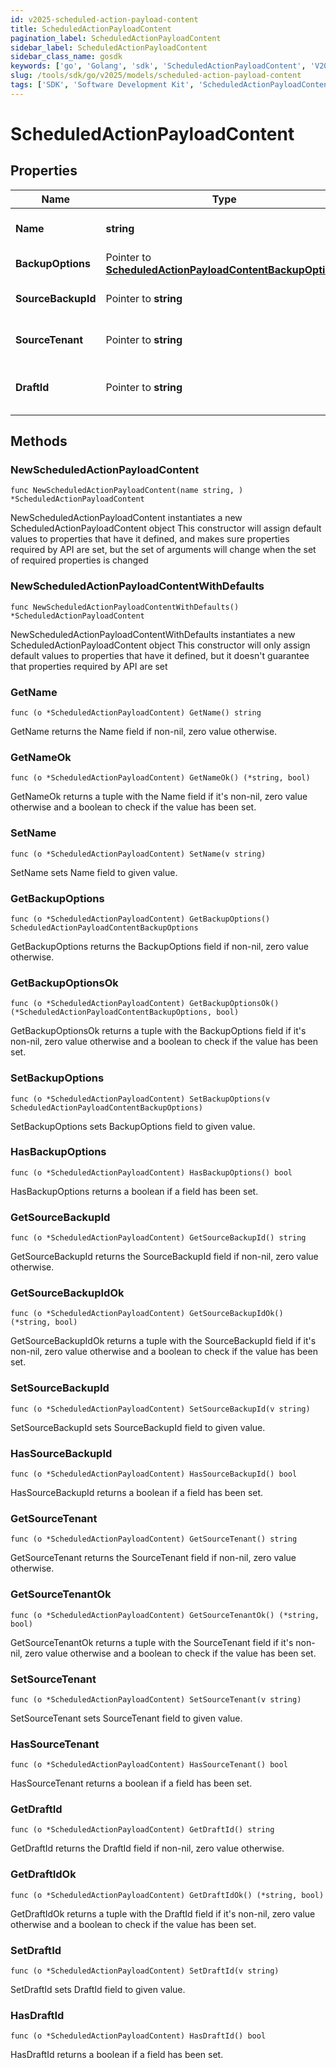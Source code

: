 ```yaml
---
id: v2025-scheduled-action-payload-content
title: ScheduledActionPayloadContent
pagination_label: ScheduledActionPayloadContent
sidebar_label: ScheduledActionPayloadContent
sidebar_class_name: gosdk
keywords: ['go', 'Golang', 'sdk', 'ScheduledActionPayloadContent', 'V2025ScheduledActionPayloadContent'] 
slug: /tools/sdk/go/v2025/models/scheduled-action-payload-content
tags: ['SDK', 'Software Development Kit', 'ScheduledActionPayloadContent', 'V2025ScheduledActionPayloadContent']
---
```


# ScheduledActionPayloadContent

## Properties

Name | Type | Description | Notes
------------ | ------------- | ------------- | -------------
**Name** | **string** | Name of the scheduled action (maximum 50 characters). | 
**BackupOptions** | Pointer to [**ScheduledActionPayloadContentBackupOptions**](scheduled-action-payload-content-backup-options) |  | [optional] 
**SourceBackupId** | Pointer to **string** | ID of the source backup. Required for CREATE_DRAFT jobs. | [optional] 
**SourceTenant** | Pointer to **string** | Source tenant identifier. Required for CREATE_DRAFT jobs. | [optional] 
**DraftId** | Pointer to **string** | ID of the draft to be deployed. Required for CONFIG_DEPLOY_DRAFT jobs. | [optional] 

## Methods

### NewScheduledActionPayloadContent

`func NewScheduledActionPayloadContent(name string, ) *ScheduledActionPayloadContent`

NewScheduledActionPayloadContent instantiates a new ScheduledActionPayloadContent object
This constructor will assign default values to properties that have it defined,
and makes sure properties required by API are set, but the set of arguments
will change when the set of required properties is changed

### NewScheduledActionPayloadContentWithDefaults

`func NewScheduledActionPayloadContentWithDefaults() *ScheduledActionPayloadContent`

NewScheduledActionPayloadContentWithDefaults instantiates a new ScheduledActionPayloadContent object
This constructor will only assign default values to properties that have it defined,
but it doesn't guarantee that properties required by API are set

### GetName

`func (o *ScheduledActionPayloadContent) GetName() string`

GetName returns the Name field if non-nil, zero value otherwise.

### GetNameOk

`func (o *ScheduledActionPayloadContent) GetNameOk() (*string, bool)`

GetNameOk returns a tuple with the Name field if it's non-nil, zero value otherwise
and a boolean to check if the value has been set.

### SetName

`func (o *ScheduledActionPayloadContent) SetName(v string)`

SetName sets Name field to given value.


### GetBackupOptions

`func (o *ScheduledActionPayloadContent) GetBackupOptions() ScheduledActionPayloadContentBackupOptions`

GetBackupOptions returns the BackupOptions field if non-nil, zero value otherwise.

### GetBackupOptionsOk

`func (o *ScheduledActionPayloadContent) GetBackupOptionsOk() (*ScheduledActionPayloadContentBackupOptions, bool)`

GetBackupOptionsOk returns a tuple with the BackupOptions field if it's non-nil, zero value otherwise
and a boolean to check if the value has been set.

### SetBackupOptions

`func (o *ScheduledActionPayloadContent) SetBackupOptions(v ScheduledActionPayloadContentBackupOptions)`

SetBackupOptions sets BackupOptions field to given value.

### HasBackupOptions

`func (o *ScheduledActionPayloadContent) HasBackupOptions() bool`

HasBackupOptions returns a boolean if a field has been set.

### GetSourceBackupId

`func (o *ScheduledActionPayloadContent) GetSourceBackupId() string`

GetSourceBackupId returns the SourceBackupId field if non-nil, zero value otherwise.

### GetSourceBackupIdOk

`func (o *ScheduledActionPayloadContent) GetSourceBackupIdOk() (*string, bool)`

GetSourceBackupIdOk returns a tuple with the SourceBackupId field if it's non-nil, zero value otherwise
and a boolean to check if the value has been set.

### SetSourceBackupId

`func (o *ScheduledActionPayloadContent) SetSourceBackupId(v string)`

SetSourceBackupId sets SourceBackupId field to given value.

### HasSourceBackupId

`func (o *ScheduledActionPayloadContent) HasSourceBackupId() bool`

HasSourceBackupId returns a boolean if a field has been set.

### GetSourceTenant

`func (o *ScheduledActionPayloadContent) GetSourceTenant() string`

GetSourceTenant returns the SourceTenant field if non-nil, zero value otherwise.

### GetSourceTenantOk

`func (o *ScheduledActionPayloadContent) GetSourceTenantOk() (*string, bool)`

GetSourceTenantOk returns a tuple with the SourceTenant field if it's non-nil, zero value otherwise
and a boolean to check if the value has been set.

### SetSourceTenant

`func (o *ScheduledActionPayloadContent) SetSourceTenant(v string)`

SetSourceTenant sets SourceTenant field to given value.

### HasSourceTenant

`func (o *ScheduledActionPayloadContent) HasSourceTenant() bool`

HasSourceTenant returns a boolean if a field has been set.

### GetDraftId

`func (o *ScheduledActionPayloadContent) GetDraftId() string`

GetDraftId returns the DraftId field if non-nil, zero value otherwise.

### GetDraftIdOk

`func (o *ScheduledActionPayloadContent) GetDraftIdOk() (*string, bool)`

GetDraftIdOk returns a tuple with the DraftId field if it's non-nil, zero value otherwise
and a boolean to check if the value has been set.

### SetDraftId

`func (o *ScheduledActionPayloadContent) SetDraftId(v string)`

SetDraftId sets DraftId field to given value.

### HasDraftId

`func (o *ScheduledActionPayloadContent) HasDraftId() bool`

HasDraftId returns a boolean if a field has been set.


